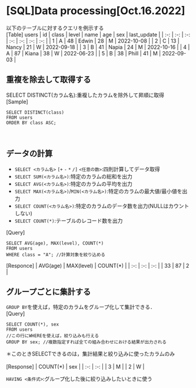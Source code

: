 # [SQL]Data processing[Oct.16.2022]
以下のテーブルに対するクエリを例示する<br>
[Table] users
| id | class | level | name | age | sex | last_update |
| :-: | :-: | :-: | :-: | :-: | :-: | :-: |
| 1 | A | 48 | Edwin | 28 | M | 2022-10-08 |
| 2 | C | 13 | Nancy | 21 | W | 2022-09-18 |
| 3 | B | 41 | Napia | 24 | M | 2022-10-16 |
| 4 | A | 87 | Kiana | 38 | W | 2022-06-23 |
| 5 | B | 38 | Phill | 41 | M | 2022-09-03 |
<br>

## 重複を除去して取得する
SELECT DISTINCT(カラム名):重複したカラムを除外して昇順に取得<br>
[Sample]
```
SELECT DISTINCT(class)
FROM users
ORDER BY class ASC;
```
<br>

## データの計算
 - `SELECT <カラム名>` `[+` `-` `*` `/]` `<任意の数>`:四則計算してデータ取得
 - `SELECT SUM(<カラム名>)`:特定のカラムの総和を出力
 - `SELECT AVG(<カラム名>)`:特定のカラムの平均を出力
 - `SELECT MAX(<カラム名>)`/`MIN(<カラム名>)`:特定のカラムの最大値/最小値を出力
 - `SELECT COUNT(<カラム名>)`:特定のカラムのデータ数を出力(NULLはカウントしない)
 - `SELECT COUNT(*)`:テーブルのレコード数を出力<br>

[Query]
```
SELECT AVG(age), MAX(level), COUNT(*)
FROM users
WHERE class = "A"; //計算対象を絞り込める
```
[Responce]
| AVG(age) | MAX(level) | COUNT(*) |
| :-: | :-: | :-: |
| 33 | 87 | 2 |
<br>

## グループごとに集計する
`GROUP BY`を使えば，特定のカラムをグループ化して集計できる．<br>
[Query]
```
SELECT COUNT(*), sex
FROM users
//この行にWHEREを使えば，絞り込みも行える
GROUP BY sex; //複数指定すれば全ての組み合わせにおける結果が出力される
```
＊このときSELECTできるのは，集計結果と絞り込みに使ったカラムのみ<br><br>
[Response]
| COUNT(*) | sex |
| :-: | :-: |
| 3 | M |
| 2 | W |
<br>

`HAVING <条件式>`:グループ化した後に絞り込みしたいときに使う